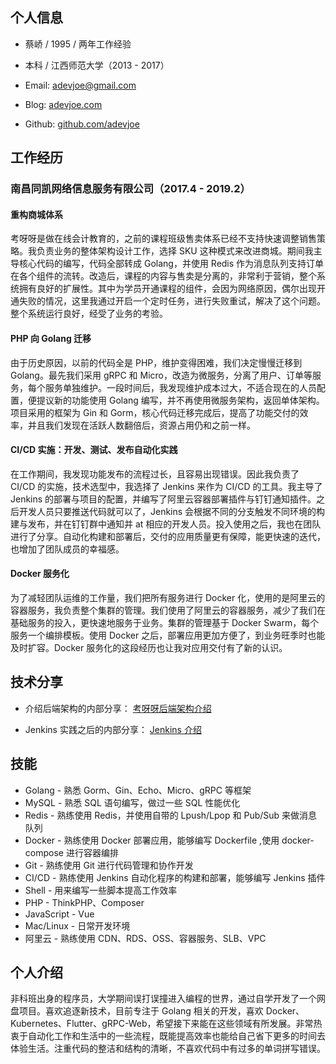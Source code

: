## 个人信息

- 蔡峤 / 1995 / 两年工作经验

- 本科 / 江西师范大学（2013 - 2017）

- Email: adevjoe@gmail.com

- Blog: [adevjoe.com](https://adevjoe.com)

- Github: [github.com/adevjoe](https://github.com/adevjoe)

## 工作经历

### 南昌同凯网络信息服务有限公司（2017.4 - 2019.2）

#### 重构商城体系

考呀呀是做在线会计教育的，之前的课程班级售卖体系已经不支持快速调整销售策略。我负责业务的整体架构设计工作，选择 SKU 这种模式来改进商城。期间我主导核心代码的编写，代码全部转成 Golang，并使用 Redis 作为消息队列支持订单在各个组件的流转。改造后，课程的内容与售卖是分离的，非常利于营销，整个系统拥有良好的扩展性。其中为学员开通课程的组件，会因为网络原因，偶尔出现开通失败的情况，这里我通过开启一个定时任务，进行失败重试，解决了这个问题。整个系统运行良好，经受了业务的考验。

#### PHP 向 Golang 迁移

由于历史原因，以前的代码全是 PHP，维护变得困难，我们决定慢慢迁移到 Golang。最先我们采用 gRPC 和 Micro，改造为微服务，分离了用户、订单等服务，每个服务单独维护。一段时间后，我发现维护成本过大，不适合现在的人员配置，便提议新的功能使用 Golang 编写，并不再使用微服务架构，返回单体架构。项目采用的框架为 Gin 和 Gorm，核心代码迁移完成后，提高了功能交付的效率，并且我们发现在活跃人数翻倍后，资源占用仍和之前一样。

#### CI/CD 实施：开发、测试、发布自动化实践

在工作期间，我发现功能发布的流程过长，且容易出现错误。因此我负责了 CI/CD 的实施，技术选型中，我选择了 Jenkins 来作为 CI/CD 的工具。我主导了 Jenkins 的部署与项目的配置，并编写了阿里云容器部署插件与钉钉通知插件。之后开发人员只要推送代码就可以了，Jenkins 会根据不同的分支触发不同环境的构建与发布，并在钉钉群中通知并 at 相应的开发人员。投入使用之后，我也在团队进行了分享。自动化构建和部署后，交付的应用质量更有保障，能更快速的迭代，也增加了团队成员的幸福感。

#### Docker 服务化

为了减轻团队运维的工作量，我们把所有服务进行 Docker 化，使用的是阿里云的容器服务，我负责整个集群的管理。我们使用了阿里云的容器服务，减少了我们在基础服务的投入，更快速地服务于业务。集群的管理基于 Docker Swarm，每个服务一个编排模板。使用 Docker 之后，部署应用更加方便了，到业务旺季时也能及时扩容。Docker 服务化的这段经历也让我对应用交付有了新的认识。

## 技术分享

- 介绍后端架构的内部分享： [考呀呀后端架构介绍](https://www.zybuluo.com/adevjoe/note/1346560)

- Jenkins 实践之后的内部分享： [Jenkins 介绍](https://www.zybuluo.com/adevjoe/note/1415496)

## 技能

- Golang - 熟悉 Gorm、Gin、Echo、Micro、gRPC 等框架
- MySQL - 熟悉 SQL 语句编写，做过一些 SQL 性能优化
- Redis - 熟练使用 Redis，并使用自带的 Lpush/Lpop 和 Pub/Sub 来做消息队列
- Docker - 熟练使用 Docker 部署应用，能够编写 Dockerfile ,使用 docker-compose 进行容器编排
- Git - 熟练使用 Git 进行代码管理和协作开发
- CI/CD - 熟练使用 Jenkins 自动化程序的构建和部署，能够编写 Jenkins 插件
- Shell - 用来编写一些脚本提高工作效率
- PHP - ThinkPHP、Composer
- JavaScript - Vue
- Mac/Linux - 日常开发环境
- 阿里云 - 熟练使用 CDN、RDS、OSS、容器服务、SLB、VPC

## 个人介绍

非科班出身的程序员，大学期间误打误撞进入编程的世界，通过自学开发了一个网盘项目。喜欢追逐新技术，目前专注于 Golang 相关的开发，喜欢 Docker、Kubernetes、Flutter、gRPC-Web，希望接下来能在这些领域有所发展。非常热衷于自动化工作和生活中的一些流程，既能提高效率也能给自己省下更多的时间去体验生活。注重代码的整洁和结构的清晰，不喜欢代码中有过多的单词拼写错误。

